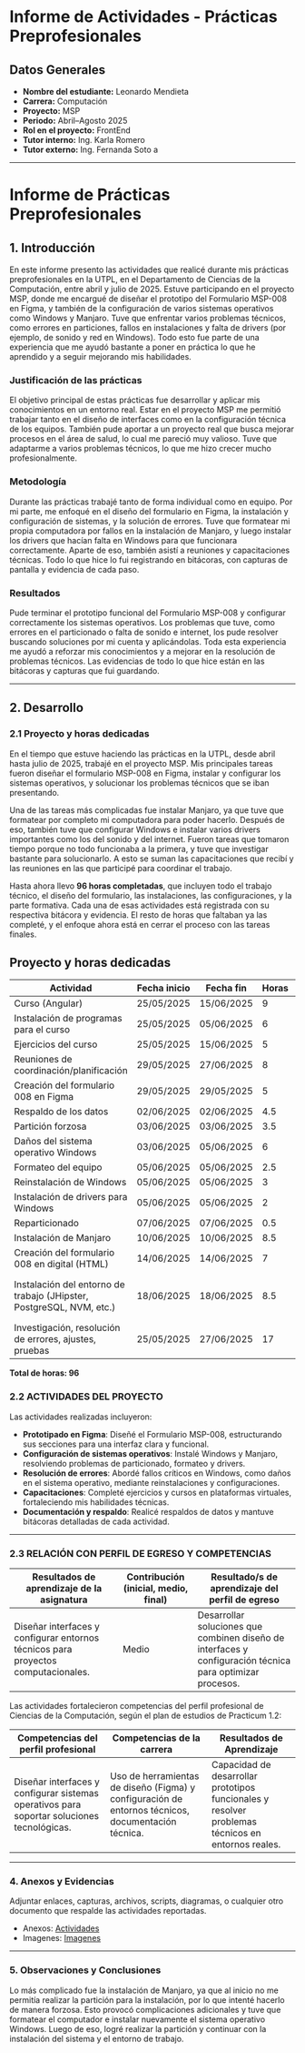 # Informe de Actividades - Prácticas Preprofesionales

## Datos Generales

- **Nombre del estudiante:** Leonardo Mendieta
- **Carrera:** Computación
- **Proyecto:** MSP
- **Periodo:** Abril–Agosto 2025
- **Rol en el proyecto:** FrontEnd
- **Tutor interno:** Ing. Karla Romero
- **Tutor externo:** Ing. Fernanda Soto
a

---

# Informe de Prácticas Preprofesionales

## 1. Introducción

En este informe presento las actividades que realicé durante mis prácticas preprofesionales en la UTPL, en el Departamento de Ciencias de la Computación, entre abril y julio de 2025. Estuve participando en el proyecto MSP, donde me encargué de diseñar el prototipo del Formulario MSP-008 en Figma, y también de la configuración de varios sistemas operativos como Windows y Manjaro. Tuve que enfrentar varios problemas técnicos, como errores en particiones, fallos en instalaciones y falta de drivers (por ejemplo, de sonido y red en Windows). Todo esto fue parte de una experiencia que me ayudó bastante a poner en práctica lo que he aprendido y a seguir mejorando mis habilidades.

### Justificación de las prácticas

El objetivo principal de estas prácticas fue desarrollar y aplicar mis conocimientos en un entorno real. Estar en el proyecto MSP me permitió trabajar tanto en el diseño de interfaces como en la configuración técnica de los equipos. También pude aportar a un proyecto real que busca mejorar procesos en el área de salud, lo cual me pareció muy valioso. Tuve que adaptarme a varios problemas técnicos, lo que me hizo crecer mucho profesionalmente.

### Metodología

Durante las prácticas trabajé tanto de forma individual como en equipo. Por mi parte, me enfoqué en el diseño del formulario en Figma, la instalación y configuración de sistemas, y la solución de errores. Tuve que formatear mi propia computadora por fallos en la instalación de Manjaro, y luego instalar los drivers que hacían falta en Windows para que funcionara correctamente. Aparte de eso, también asistí a reuniones y capacitaciones técnicas. Todo lo que hice lo fui registrando en bitácoras, con capturas de pantalla y evidencia de cada paso.

### Resultados

Pude terminar el prototipo funcional del Formulario MSP-008 y configurar correctamente los sistemas operativos. Los problemas que tuve, como errores en el particionado o falta de sonido e internet, los pude resolver buscando soluciones por mi cuenta y aplicándolas. Toda esta experiencia me ayudó a reforzar mis conocimientos y a mejorar en la resolución de problemas técnicos. Las evidencias de todo lo que hice están en las bitácoras y capturas que fui guardando.

---

## 2. Desarrollo

### 2.1 Proyecto y horas dedicadas

En el tiempo que estuve haciendo las prácticas en la UTPL, desde abril hasta julio de 2025, trabajé en el proyecto MSP. Mis principales tareas fueron diseñar el formulario MSP-008 en Figma, instalar y configurar los sistemas operativos, y solucionar los problemas técnicos que se iban presentando.

Una de las tareas más complicadas fue instalar Manjaro, ya que tuve que formatear por completo mi computadora para poder hacerlo. Después de eso, también tuve que configurar Windows e instalar varios drivers importantes como los del sonido y del internet. Fueron tareas que tomaron tiempo porque no todo funcionaba a la primera, y tuve que investigar bastante para solucionarlo. A esto se suman las capacitaciones que recibí y las reuniones en las que participé para coordinar el trabajo.

Hasta ahora llevo **96 horas completadas**, que incluyen todo el trabajo técnico, el diseño del formulario, las instalaciones, las configuraciones, y la parte formativa. Cada una de esas actividades está registrada con su respectiva bitácora y evidencia. El resto de horas que faltaban ya las completé, y el enfoque ahora está en cerrar el proceso con las tareas finales.


## Proyecto y horas dedicadas

| **Actividad**                                                | **Fecha inicio** | **Fecha fin** | **Horas** | **Evidencia/Referencia**                                     |
| ------------------------------------------------------------ | ---------------- | ------------- | --------- | ------------------------------------------------------------ |
| Curso (Angular)                                              | 25/05/2025       | 15/06/2025    | 9         | https://github.com/andres726127/Practicas_1.2                |
| Instalación de programas para el curso                       | 25/05/2025       | 05/06/2025    | 6         | [VSS](https://raw.githubusercontent.com/MRodzDirect/Practicum1.2-MSP/refs/heads/main/assets/images(Leonardo)/VSS2025-07-25.jpeg) |
| Ejercicios del curso                                         | 25/05/2025       | 15/06/2025    | 5         | https://github.com/andres726127/Practicas_1.2                |
| Reuniones de coordinación/planificación                      | 29/05/2025       | 27/06/2025    | 8         |                                                              |
| Creación del formulario 008 en Figma                         | 29/05/2025       | 29/05/2025    | 5         | https://www.figma.com/design/7chQ65Df5uc40cuQIqZP3O/MSP-1T?node-id=0-1&p=f&t=NVzHKv5Dj7ETU57g-0 |
| Respaldo de los datos                                        | 02/06/2025       | 02/06/2025    | 4.5       | [Respaldo de datos](https://raw.githubusercontent.com/MRodzDirect/Practicum1.2-MSP/refs/heads/main/assets/images(Leonardo)/RespaldoDeDatos2025-07-16.jpeg) |
| Partición forzosa                                            | 03/06/2025       | 03/06/2025    | 3.5       | [Intento de particion](https://raw.githubusercontent.com/MRodzDirect/Practicum1.2-MSP/refs/heads/main/assets/images(Leonardo)/IntentoDeParticion2025-07-16.jpeg) |
| Daños del sistema operativo Windows                          | 03/06/2025       | 05/06/2025    | 6         | [Daños en Windows](https://raw.githubusercontent.com/MRodzDirect/Practicum1.2-MSP/refs/heads/main/assets/images(Leonardo)/Error2025-07-16.jpeg) |
| Formateo del equipo                                          | 05/06/2025       | 05/06/2025    | 2.5       | [Formateo](https://raw.githubusercontent.com/MRodzDirect/Practicum1.2-MSP/refs/heads/main/assets/images(Leonardo)/FormateoyDraivers2025-07-16.jpeg) |
| Reinstalación de Windows                                     | 05/06/2025       | 05/06/2025    | 3         | [Reinstalación de Windows](https://raw.githubusercontent.com/MRodzDirect/Practicum1.2-MSP/refs/heads/main/assets/images(Leonardo)/CargandoWindows2025-07-16.jpeg) |
| Instalación de drivers para Windows                          | 05/06/2025       | 05/06/2025    | 2         | [Drivers](https://raw.githubusercontent.com/MRodzDirect/Practicum1.2-MSP/refs/heads/main/assets/images(Leonardo)/Drivers.png) |
| Reparticionado                                               | 07/06/2025       | 07/06/2025    | 0.5       | [Reparticion](https://raw.githubusercontent.com/MRodzDirect/Practicum1.2-MSP/refs/heads/main/assets/images(Leonardo)/ParticionCreada2025-07-16.jpeg) |
| Instalación de Manjaro                                       | 10/06/2025       | 10/06/2025    | 8.5       | [Manjaro Instalando](https://raw.githubusercontent.com/MRodzDirect/Practicum1.2-MSP/refs/heads/main/assets/images(Leonardo)/InicioManjaro2025-07-16.jpeg) |
| Creación del formulario 008 en digital (HTML)                | 14/06/2025       | 14/06/2025    | 7         | [Formulario 008](https://raw.githubusercontent.com/MRodzDirect/Practicum1.2-MSP/refs/heads/main/assets/images(manjaro-javier)/WhatsApp%20Image%202025-07-11%20at%2011.22.09.jpeg) |
| Instalación del entorno de trabajo (JHipster, PostgreSQL, NVM, etc.) | 18/06/2025       | 18/06/2025    | 8.5       | Tools: JHipster -> convertir código a entidades, OS: Manjaro, Binaries: Java 17, JDL SpringBoot, PostgreSQL (natively, not with docker), Node 18 minimum (nvm is possible to use), Docker, compose, db, KeyCloak |
| Investigación, resolución de errores, ajustes, pruebas       | 25/05/2025       | 27/06/2025    | 17        | [Formateada](https://raw.githubusercontent.com/MRodzDirect/Practicum1.2-MSP/refs/heads/main/assets/images(Leonardo)/PCFormate2025-07-16.jpeg) |

**Total de horas: 96**



### 2.2 ACTIVIDADES DEL PROYECTO

Las actividades realizadas incluyeron:

- **Prototipado en Figma**: Diseñé el Formulario MSP-008, estructurando sus secciones para una interfaz clara y funcional.
- **Configuración de sistemas operativos**: Instalé Windows y Manjaro, resolviendo problemas de particionado, formateo y drivers.
- **Resolución de errores**: Abordé fallos críticos en Windows, como daños en el sistema operativo, mediante reinstalaciones y configuraciones.
- **Capacitaciones**: Completé ejercicios y cursos en plataformas virtuales, fortaleciendo mis habilidades técnicas.
- **Documentación y respaldo**: Realicé respaldos de datos y mantuve bitácoras detalladas de cada actividad.

---





### 2.3 RELACIÓN CON PERFIL DE EGRESO Y COMPETENCIAS

| **Resultados de aprendizaje de la asignatura**               | **Contribución (inicial, medio, final)** | **Resultado/s de aprendizaje del perfil de egreso**          |
| ------------------------------------------------------------ | ---------------------------------------- | ------------------------------------------------------------ |
| Diseñar interfaces y configurar entornos técnicos para proyectos computacionales. | Medio                                    | Desarrollar soluciones que combinen diseño de interfaces y configuración técnica para optimizar procesos. |

Las actividades fortalecieron competencias del perfil profesional de Ciencias de la Computación, según el plan de estudios de Practicum 1.2:

| **Competencias del perfil profesional**                      | **Competencias de la carrera**                               | **Resultados de Aprendizaje**                                |
| ------------------------------------------------------------ | ------------------------------------------------------------ | ------------------------------------------------------------ |
| Diseñar interfaces y configurar sistemas operativos para soportar soluciones tecnológicas. | Uso de herramientas de diseño (Figma) y configuración de entornos técnicos, documentación técnica. | Capacidad de desarrollar prototipos funcionales y resolver problemas técnicos en entornos reales. |

---



### 4. Anexos y Evidencias

Adjuntar enlaces, capturas, archivos, scripts, diagramas, o cualquier otro documento que respalde las actividades reportadas.

- Anexos: [Actividades](Bitacoras/Actividades/)
- Imagenes: [Imagenes](/assets/images(Leonardo)/)

---



### 5. Observaciones y Conclusiones

Lo más complicado fue la instalación de Manjaro, ya que al inicio no me permitía realizar la partición para la instalación, por lo que intenté hacerlo de manera forzosa. Esto provocó complicaciones adicionales y tuve que formatear el computador e instalar nuevamente el sistema operativo Windows. Luego de eso, logré realizar la partición y continuar con la instalación del sistema y el entorno de trabajo.
